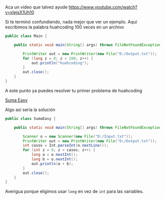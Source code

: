 Aca un video que talvez ayude
https://www.youtube.com/watch?v=xIejsX1Uh10

Si te terminó confundiendo, nada mejor que ver un ejemplo. 
Aquí escribimos la palabra huahcoding 100 veces en un archivo

```java
public class Main {

    public static void main(String[] args) throws FileNotFoundException {

        PrintWriter out = new PrintWriter(new File("D:/Output.txt"));
        for (long z = 0; z < 100; z++) {
            out.println("huahcoding");
        }
        out.close();
    }
}
```

A este punto ya puedes resolver tu primer problema de huahcoding

[Suma Easy](http://huahcoding.com/contest_arena_pr.php?id=43&pid=85)

Algo así sería la solución

```java
public class SumaEasy {

    public static void main(String[] args) throws FileNotFoundException {

        Scanner o = new Scanner(new File("D:/Input.txt"));
        PrintWriter out = new PrintWriter(new File("D:/Output.txt"));
        int casos = Int.parseInt(o.nextLine());
        for (int z = 0; z < casos; z++) {
            long a = o.nextInt();
            long b = o.nextInt();
            out.println(a + b);
        }
        out.close();
    }
}
```
Averigua porque eligimos usar `long` en vez de `int` para las variables.

